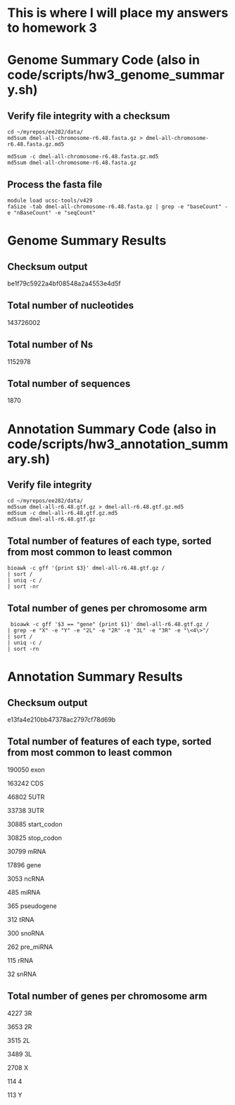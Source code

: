 # This is where I will place my answers to homework 3

# Genome Summary Code (also in code/scripts/hw3_genome_summary.sh)
## Verify file integrity with a checksum 

```
cd ~/myrepos/ee282/data/
md5sum dmel-all-chromosome-r6.48.fasta.gz > dmel-all-chromosome-r6.48.fasta.gz.md5

md5sum -c dmel-all-chromosome-r6.48.fasta.gz.md5
md5sum dmel-all-chromosome-r6.48.fasta.gz
```

## Process the fasta file 

```
module load ucsc-tools/v429
faSize -tab dmel-all-chromosome-r6.48.fasta.gz | grep -e "baseCount" -e "nBaseCount" -e "seqCount"
```

# Genome Summary Results 

## Checksum output
be1f79c5922a4bf08548a2a4553e4d5f

## Total number of nucleotides
143726002
## Total number of Ns
1152978
## Total number of sequences
1870

# Annotation Summary Code (also in code/scripts/hw3_annotation_summary.sh)
## Verify file integrity

```
cd ~/myrepos/ee282/data/
md5sum dmel-all-r6.48.gtf.gz > dmel-all-r6.48.gtf.gz.md5
md5sum -c dmel-all-r6.48.gtf.gz.md5
md5sum dmel-all-r6.48.gtf.gz
```

## Total number of features of each type, sorted from most common to least common

```
bioawk -c gff '{print $3}' dmel-all-r6.48.gtf.gz /
| sort /
| uniq -c /
| sort -nr
```

## Total number of genes per chromosome arm

```
 bioawk -c gff '$3 == "gene" {print $1}' dmel-all-r6.48.gtf.gz /
| grep -e "X" -e "Y" -e "2L" -e "2R" -e "3L" -e "3R" -e "\<4\>"/
| sort /
| uniq -c /
| sort -rn
```

# Annotation Summary Results
## Checksum output  
e13fa4e210bb47378ac2797cf78d69b
 
## Total number of features of each type, sorted from most common to least common
 190050 exon  

 163242 CDS  

  46802 5UTR  

  33738 3UTR  

  30885 start_codon  

  30825 stop_codon  

  30799 mRNA  

  17896 gene  

   3053 ncRNA  

   485 miRNA  

   365 pseudogene  

   312 tRNA  

   300 snoRNA  

   262 pre_miRNA 

   115 rRNA  

   32 snRNA  

## Total number of genes per chromosome arm
   4227 3R  

   3653 2R  

   3515 2L  

   3489 3L  

   2708 X  

   114 4  

   113 Y

